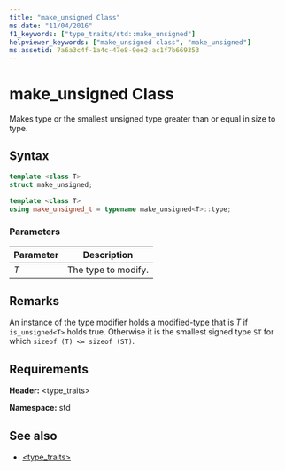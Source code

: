 ```yaml
---
title: "make_unsigned Class"
ms.date: "11/04/2016"
f1_keywords: ["type_traits/std::make_unsigned"]
helpviewer_keywords: ["make_unsigned class", "make_unsigned"]
ms.assetid: 7a6a3c4f-1a4c-47e8-9ee2-ac1f7b669353
---
```

# make_unsigned Class

Makes type or the smallest unsigned type greater than or equal in size to type.

## Syntax

```cpp
template <class T>
struct make_unsigned;

template <class T>
using make_unsigned_t = typename make_unsigned<T>::type;
```

### Parameters

|Parameter|Description|
|---------------|-----------------|
|*T*|The type to modify.|

## Remarks

An instance of the type modifier holds a modified-type that is *T* if `is_unsigned<T>` holds true. Otherwise it is the smallest signed type `ST` for which `sizeof (T) <= sizeof (ST)`.

## Requirements

**Header:** \<type_traits>

**Namespace:** std

## See also

- [<type_traits>](../standard-library/type-traits.md)
